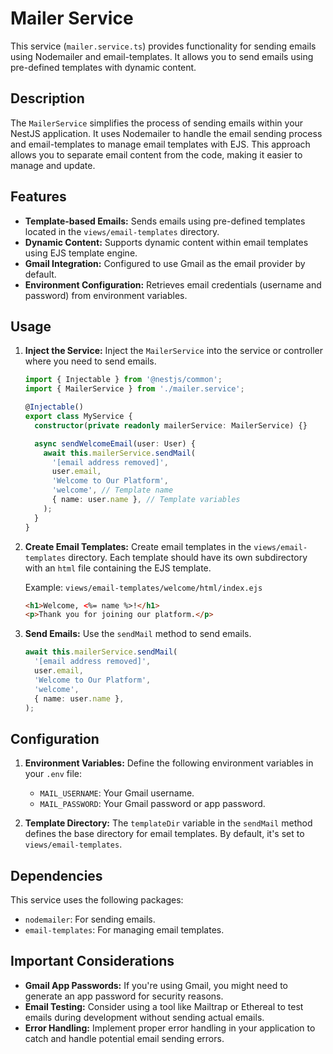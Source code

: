 # Mailer Service

This service (`mailer.service.ts`) provides functionality for sending emails using Nodemailer and email-templates. It allows you to send emails using pre-defined templates with dynamic content.

## Description

The `MailerService` simplifies the process of sending emails within your NestJS application. It uses Nodemailer to handle the email sending process and email-templates to manage email templates with EJS.  This approach allows you to separate email content from the code, making it easier to manage and update.

## Features

*   **Template-based Emails:** Sends emails using pre-defined templates located in the `views/email-templates` directory.
*   **Dynamic Content:** Supports dynamic content within email templates using EJS template engine.
*   **Gmail Integration:** Configured to use Gmail as the email provider by default.
*   **Environment Configuration:** Retrieves email credentials (username and password) from environment variables.

## Usage

1.  **Inject the Service:** Inject the `MailerService` into the service or controller where you need to send emails.

    ```typescript
    import { Injectable } from '@nestjs/common';
    import { MailerService } from './mailer.service';

    @Injectable()
    export class MyService {
      constructor(private readonly mailerService: MailerService) {}

      async sendWelcomeEmail(user: User) {
        await this.mailerService.sendMail(
          '[email address removed]',
          user.email,
          'Welcome to Our Platform',
          'welcome', // Template name
          { name: user.name }, // Template variables
        );
      }
    }
    ```

2.  **Create Email Templates:** Create email templates in the `views/email-templates` directory. Each template should have its own subdirectory with an `html` file containing the EJS template.

    Example: `views/email-templates/welcome/html/index.ejs`

    ```html
    <h1>Welcome, <%= name %>!</h1>
    <p>Thank you for joining our platform.</p>
    ```

3.  **Send Emails:** Use the `sendMail` method to send emails.

    ```typescript
    await this.mailerService.sendMail(
      '[email address removed]',
      user.email,
      'Welcome to Our Platform',
      'welcome',
      { name: user.name },
    );
    ```

## Configuration

1.  **Environment Variables:** Define the following environment variables in your `.env` file:

    *   `MAIL_USERNAME`: Your Gmail username.
    *   `MAIL_PASSWORD`: Your Gmail password or app password.

2.  **Template Directory:** The `templateDir` variable in the `sendMail` method defines the base directory for email templates. By default, it's set to `views/email-templates`.

## Dependencies

This service uses the following packages:

*   `nodemailer`: For sending emails.
*   `email-templates`: For managing email templates.

## Important Considerations

*   **Gmail App Passwords:** If you're using Gmail, you might need to generate an app password for security reasons.
*   **Email Testing:** Consider using a tool like Mailtrap or Ethereal to test emails during development without sending actual emails.
*   **Error Handling:** Implement proper error handling in your application to catch and handle potential email sending errors.
